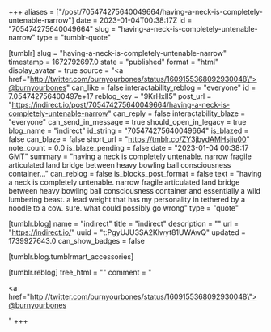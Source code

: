 +++
aliases = ["/post/705474275640049664/having-a-neck-is-completely-untenable-narrow"]
date = 2023-01-04T00:38:17Z
id = "705474275640049664"
slug = "having-a-neck-is-completely-untenable-narrow"
type = "tumblr-quote"

[tumblr]
slug = "having-a-neck-is-completely-untenable-narrow"
timestamp = 1672792697.0
state = "published"
format = "html"
display_avatar = true
source = "<a href=\"http://twitter.com/burnyourbones/status/1609155368092930048\">@burnyourbones</a>"
can_like = false
interactability_reblog = "everyone"
id = 7.054742756400497e+17
reblog_key = "9KrHxII5"
post_url = "https://indirect.io/post/705474275640049664/having-a-neck-is-completely-untenable-narrow"
can_reply = false
interactability_blaze = "everyone"
can_send_in_message = true
should_open_in_legacy = true
blog_name = "indirect"
id_string = "705474275640049664"
is_blazed = false
can_blaze = false
short_url = "https://tmblr.co/ZY3jbydAMHsjiu00"
note_count = 0.0
is_blaze_pending = false
date = "2023-01-04 00:38:17 GMT"
summary = "having a neck is completely untenable. narrow fragile articulated land bridge between heavy bowling ball consciousness container..."
can_reblog = false
is_blocks_post_format = false
text = "having a neck is completely untenable. narrow fragile articulated land bridge between heavy bowling ball consciousness container and essentially a wild lumbering beast. a lead weight that has my personality in tethered by a noodle to a cow. sure. what could possibly go wrong"
type = "quote"

[tumblr.blog]
name = "indirect"
title = "indirect"
description = ""
url = "https://indirect.io/"
uuid = "t:PgyUJU3SA2Klwyt81UWAwQ"
updated = 1739927643.0
can_show_badges = false

[tumblr.blog.tumblrmart_accessories]

[tumblr.reblog]
tree_html = ""
comment = "<p><a href=\"http://twitter.com/burnyourbones/status/1609155368092930048\">@burnyourbones</a></p>"
+++
